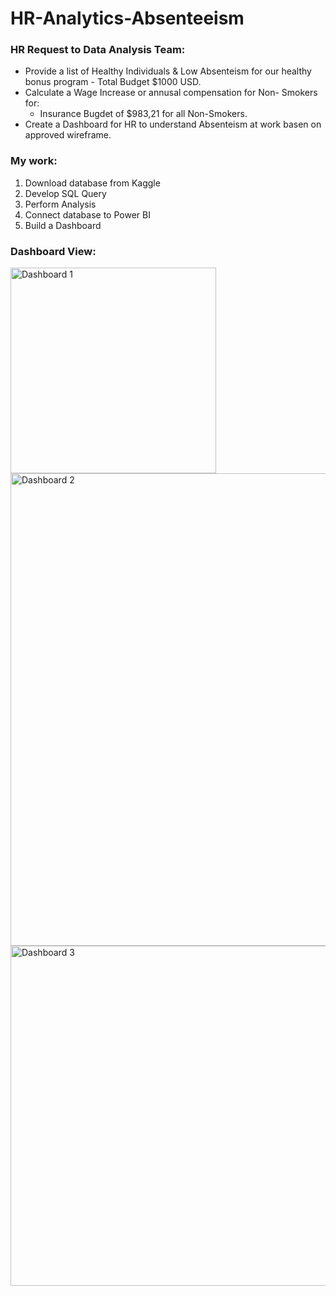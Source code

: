 # HR-Analytics-Absenteeism

### HR Request to Data Analysis Team:

* Provide a list of Healthy Individuals & Low Absenteism for our healthy bonus program - Total Budget $1000 USD.
* Calculate a Wage Increase or annusal compensation for Non- Smokers for:
  * Insurance Bugdet of $983,21 for all Non-Smokers.
* Create a Dashboard for HR to understand Absenteism at work basen on approved wireframe.

### My work:

1. Download database from Kaggle
2. Develop SQL Query
3. Perform Analysis
4. Connect database to Power BI
5. Build a Dashboard

### Dashboard View:

<img width="329" alt="Dashboard 1" src="https://github.com/oladzie/HR-Analytics-Absenteeism/assets/141512778/8f1a81cf-d82a-4080-9543-dedbd5607f0f">
<img width="756" alt="Dashboard 2" src="https://github.com/oladzie/HR-Analytics-Absenteeism/assets/141512778/dc0b15a0-001c-4695-8f20-9fc234e6ea5d">
<img width="544" alt="Dashboard 3" src="https://github.com/oladzie/HR-Analytics-Absenteeism/assets/141512778/db0b6421-683b-4340-87cc-5f816fd99c02">
